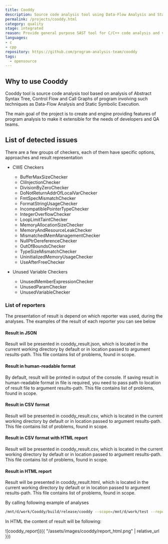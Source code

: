 ```yaml
---
title: Cooddy
description: Source code analysis tool using Data-Flow Analysis and Static Symbolic Execution
permalink: /projects/cooddy.html
category: quality
stage: integrated
reason: Provide general purpose SAST tool for C/C++ code analysis and vulnerability detection
languages:
- c
- cpp
repository: https://github.com/program-analysis-team/cooddy
tags:
  - opensource
---
```


## Why to use Cooddy

Cooddy tool is source code analysis tool based on analysis of Abstract Syntax Tree, Control Flow and Call Graphs of program involving such techniques as Data-Flow Analysis and Static Symbolic Execution.

The main goal of the project is to create and engine providing features of program analysis to make it extensible for the needs of developers and QA teams.

## List of detected issues

There are a few groups of checkers, each of them have specific options, approaches and result representation

* CWE Checkers

    + BufferMaxSizeChecker
    + CliInjectionChecker
    + DivisionByZeroChecker
    + DoNotReturnAddrOfLocalVarChecker
    + FmtSpecMismatchChecker
    + FormatStringUsageChecker
    + IncompatiblePointerTypeChecker
    + IntegerOverflowChecker
    + LoopLimitTaintChecker
    + MemoryAllocationSizeChecker
    + MemoryAndResourceLeakChecker
    + MismatchedMemManagementChecker
    + NullPtrDereferenceChecker
    + OutOfBoundsChecker
    + TypeSizeMismatchChecker
    + UninitializedMemoryUsageChecker
    + UseAfterFreeChecker
    
* Unused Variable Checkers
    + UnusedMemberExpressionChecker
    + UnusedParamChecker
    + UnusedVariableChecker


### List of reporters

The presentation of result is depend on which reporter was used, during the analyses. The examples of the result of each reporter you can see below

#### Result in JSON
Result will be presented in cooddy_result.json, which is located in the current working directory by default or in location passed to argument results-path. This file contains list of problems, found in scope.

#### Result in human-readable format
By default, result will be printed in output of the console. If saving result in human-readable format in file is required, you need to pass path to location of result file to argument results-path. This file contains list of problems, found in scope.

#### Result in CSV format
Result will be presented in cooddy_result.csv, which is located in the current working directory by default or in location passed to argument results-path. This file contains list of problems, found in scope.

#### Result in CSV format with HTML report
Result will be presented in cooddy_result.csv, which is located in the current working directory by default or in location passed to argument results-path. This file contains list of problems, found in scope.

#### Result in HTML report
Result will be presented in cooddy_result.html, which is located in the current working directory by default or in location passed to argument results-path. This file contains list of problems, found in scope.

By calling following example of analyses

```bash
/mnt/d/work/Cooddy/build/release/cooddy --scope=/mnt/d/work/test --reporter=html
```

In HTML the content of result will be following:

![cooddy_report]({{ "/assets/images/cooddy/report_html.png" | relative_url }})
